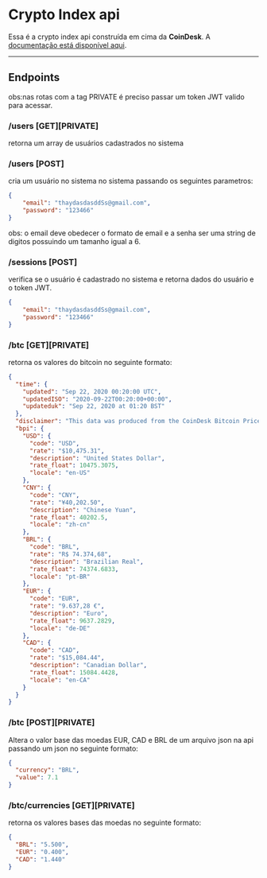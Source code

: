 # Crypto Index api

Essa é a crypto index api construída em cima da **CoinDesk**. A [documentação está disponível aqui](https://www.coindesk.com/coindesk-api).

---

## Endpoints

obs:nas rotas com a tag PRIVATE é preciso passar um token JWT valido para acessar.

### /users [GET][PRIVATE]

retorna um array de usuários cadastrados no sistema

### /users [POST]

cria um usuário no sistema no sistema passando os seguintes parametros:
```json
{
	"email": "thaydasdasddSs@gmail.com",
	"password": "123466"
}
```
obs: o email deve obedecer o formato de email e a senha ser uma string de digitos possuindo um tamanho igual a 6.


### /sessions [POST]

verifica se o usuário é cadastrado no sistema e retorna dados do usuário e o token JWT.
```json
{
	"email": "thaydasdasddSs@gmail.com",
	"password": "123466"
}
```

### /btc [GET][PRIVATE]

retorna os valores do bitcoin no seguinte formato:

```json
{
  "time": {
    "updated": "Sep 22, 2020 00:20:00 UTC",
    "updatedISO": "2020-09-22T00:20:00+00:00",
    "updateduk": "Sep 22, 2020 at 01:20 BST"
  },
  "disclaimer": "This data was produced from the CoinDesk Bitcoin Price Index (USD & CNY respectively).",
  "bpi": {
    "USD": {
      "code": "USD",
      "rate": "$10,475.31",
      "description": "United States Dollar",
      "rate_float": 10475.3075,
      "locale": "en-US"
    },
    "CNY": {
      "code": "CNY",
      "rate": "¥40,202.50",
      "description": "Chinese Yuan",
      "rate_float": 40202.5,
      "locale": "zh-cn"
    },
    "BRL": {
      "code": "BRL",
      "rate": "R$ 74.374,68",
      "description": "Brazilian Real",
      "rate_float": 74374.6833,
      "locale": "pt-BR"
    },
    "EUR": {
      "code": "EUR",
      "rate": "9.637,28 €",
      "description": "Euro",
      "rate_float": 9637.2829,
      "locale": "de-DE"
    },
    "CAD": {
      "code": "CAD",
      "rate": "$15,084.44",
      "description": "Canadian Dollar",
      "rate_float": 15084.4428,
      "locale": "en-CA"
    }
  }
}
```

### /btc [POST][PRIVATE]

Altera o valor base das moedas EUR, CAD e BRL de um arquivo json na api passando um json no seguinte formato:

```json
{
  "currency": "BRL",
  "value": 7.1
}
```

### /btc/currencies [GET][PRIVATE]

retorna os valores bases das moedas no seguinte formato: 

```json
{
  "BRL": "5.500",
  "EUR": "0.400",
  "CAD": "1.440"
}
```







